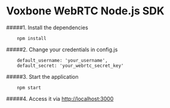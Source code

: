 Voxbone WebRTC Node.js SDK
=========================

#####1. Install the dependencies

```
    npm install
```

#####2. Change your credentials in config.js

```
    default_username: 'your_username',
    default_secret: 'your_webrtc_secret_key'
```

#####3. Start the application

```
    npm start
```    

#####4. Access it via [http://localhost:3000](http://localhost:3000)
